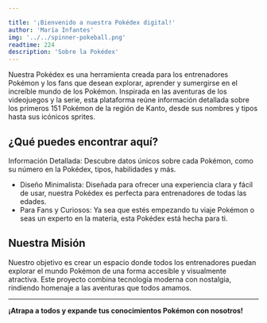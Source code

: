 ```yaml
---

title: '¡Bienvenido a nuestra Pokédex digital!'
author: 'María Infantes'
img: '../../spinner-pokeball.png'
readtime: 224
description: 'Sobre la Pokédex'
---
```


Nuestra Pokédex es una herramienta creada para los entrenadores Pokémon y los fans que desean explorar, aprender y sumergirse en el increíble mundo de los Pokémon. Inspirada en las aventuras de los videojuegos y la serie, esta plataforma reúne información detallada sobre los primeros 151 Pokémon de la región de Kanto, desde sus nombres y tipos hasta sus icónicos sprites.

## ¿Qué puedes encontrar aquí?
Información Detallada: Descubre datos únicos sobre cada Pokémon, como su número en la Pokédex, tipos, habilidades y más.
- Diseño Minimalista: Diseñada para ofrecer una experiencia clara y fácil de usar, nuestra Pokédex es perfecta para entrenadores de todas las edades.
- Para Fans y Curiosos: Ya sea que estés empezando tu viaje Pokémon o seas un experto en la materia, esta Pokédex está hecha para ti.

## Nuestra Misión
Nuestro objetivo es crear un espacio donde todos los entrenadores puedan explorar el mundo Pokémon de una forma accesible y visualmente atractiva. Este proyecto combina tecnología moderna con nostalgia, rindiendo homenaje a las aventuras que todos amamos.

---------------------------------------

**¡Atrapa a todos y expande tus conocimientos Pokémon con nosotros!**
